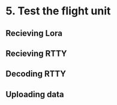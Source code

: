 # 5. Test the flight unit

## Recieving Lora

## Recieving RTTY

## Decoding RTTY

## Uploading data

